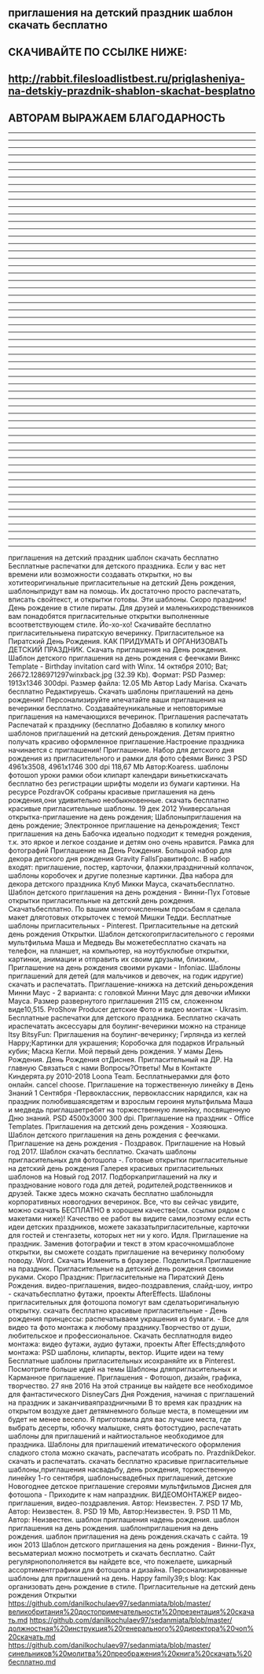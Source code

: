 приглашения на детский праздник шаблон скачать бесплатно
--------------------------------------------------
СКАЧИВАЙТЕ ПО ССЫЛКЕ НИЖЕ:
--------------------------------------------------
http://rabbit.filesloadlistbest.ru/priglasheniya-na-detskiy-prazdnik-shablon-skachat-besplatno
--------------------------------------------------
АВТОРАМ ВЫРАЖАЕМ БЛАГОДАРНОСТЬ
--------------------------------------------------
--------------------------------------------------
--------------------------------------------------
--------------------------------------------------
--------------------------------------------------
--------------------------------------------------
--------------------------------------------------
--------------------------------------------------
--------------------------------------------------
--------------------------------------------------
--------------------------------------------------
--------------------------------------------------
--------------------------------------------------
--------------------------------------------------
--------------------------------------------------
--------------------------------------------------
--------------------------------------------------
--------------------------------------------------
--------------------------------------------------
--------------------------------------------------
--------------------------------------------------
--------------------------------------------------
--------------------------------------------------
--------------------------------------------------
--------------------------------------------------
--------------------------------------------------
--------------------------------------------------
--------------------------------------------------
--------------------------------------------------
--------------------------------------------------
--------------------------------------------------
--------------------------------------------------
--------------------------------------------------
--------------------------------------------------
--------------------------------------------------
--------------------------------------------------
--------------------------------------------------
--------------------------------------------------
--------------------------------------------------
--------------------------------------------------
--------------------------------------------------
--------------------------------------------------
--------------------------------------------------
--------------------------------------------------
--------------------------------------------------
--------------------------------------------------
--------------------------------------------------
--------------------------------------------------
--------------------------------------------------
--------------------------------------------------
--------------------------------------------------
--------------------------------------------------
--------------------------------------------------
--------------------------------------------------
--------------------------------------------------
--------------------------------------------------
--------------------------------------------------
--------------------------------------------------
приглашения на детский праздник шаблон скачать бесплатно Бесплатные распечатки для детского праздника. Если у вас нет времени или возможности создавать открытки, но вы хотитеоригинальные пригласительные на детский День рождения, шаблоныпридут вам на помощь. Их достаточно просто распечатать, вписать свойтекст, и открытки готовы. Эти шаблоны. Скоро праздник! День рождение в стиле пираты. Для друзей и маленькихродственников вам понадобятся пригласительные открытки выполненные всоответствующем стиле. Йо-хо-хо! Скачивайте бесплатно пригласительныена пиратскую вечеринку. Пригласительное на Пиратский День Рождения. КАК ПРИДУМАТЬ И ОРГАНИЗОВАТЬ ДЕТСКИЙ ПРАЗДНИК. Скачать приглашения на День рождения. Шаблон детского приглашения на день рождения с феечками Винкс Template - Birthday invitation card with Winx. 14 октября 2010; Bat; 26672.1286971297winxback.jpg (32.39 Kb). Формат: PSD  Размер: 1913x1346 300dpi. Размер файла: 12.05 Мb  Автор Lady Marisa. Скачать бесплатно Редактируешь. Скачать шаблоны приглашений на день рождения! Персонализируйте ипечатайте ваши приглашения на вечеринки бесплатно. Создавайтеуникальные и неповторимые приглашения на намечающихся вечеринок. Приглашения распечатать Распечатай к празднику (бесплатно
Добавляю в копилку много шаблонов приглашений на детский деньрождения. Детям приятно получать красиво оформленное приглашение.Настроение праздника начинается с приглашения! Приглашение. Набор для детского дня рождения из пригласительного и рамки для фото сфеями Винкс 3 PSD 4961x3508, 4961x1746  300 dpi  118,67 Mb Автор:Koaress. шаблоны фотошоп уроки рамки обои клипарт календари виньеткискачать бесплатно без регистрации шрифты модели из бумаги картинки. На ресурсе PozdravOK собраны красивые приглашения на день рождения,они удивительно необыкновенные. скачать бесплатно красивые пригласительные шаблоны. 19 дек 2012  Универсальная открытка-приглашение на день рождения; Шаблоныприглашения на день рождение; Электронное приглашение на деньрождения; Текст приглашения на день  Бабочка идеально подходит к темедня рождения, т.к. это яркое и легкое создание и детям оно очень нравится. Рамка для фотографий Приглашение на День Рождения. Большой набор для декора детского дня рождения Gravity FallsГравитифолс.  В набор входят: приглашение, постер, карточки, флажки,праздничный колпачок, шаблоны коробочек и другие полезные картинки. Два набора для декора детского праздника Клуб Микки Мауса, скачатьбесплатно. Шаблон детского приглашения на день рождения - Винни-Пух
Готовые открытки пригласительные на детский день рождения. Скачатьбесплатно. По вашим многочисленным просьбам я сделала макет дляготовых открыточек с темой Мишки Тедди. Бесплатные шаблоны пригласительных - Pinterest. Пригласительные на детский день рождения Открытки.  Шаблон детскогопригласительного с героями мультфильма Маша и Медведь  Вы можетебесплатно скачать на телефон, на планшет, на компьютер, на ноутбуклюбые открытки, картинки, анимации и отправить их своим друзьям, близким,. Приглашение на день рождения своими руками - Infoniac. Шаблоны приглашений для детей (для мальчиков и девочек, на годик идругие) скачать и распечатать.  Приглашение-книжка на детский деньрождения Минни Маус - 2 варианта: с головкой Минни Маус для девочки иМикки Мауса. Размер развернутого приглашения 2115 см, сложенном виде10,515. ProShow Producer детские  Фото и видео монтаж - Ukrasim. Бесплатные распечатки для детского праздника. Бесплатно скачать ираспечатать аксессуары для боулинг-вечеринки можно на странице Itsy BitsyFun: Приглашения на боулинг-вечеринку; Гирлянда из кеглей Happy;Картинки для украшения; Коробочка для подарков Игральный кубик; Маска Кегли. Мой первый день рождения. У мамы День Рождения. День Рождения отДиснея. Пригласительный на ДР. На главную Связаться с нами Вопросы?Ответы! Мы в Контакте Киндерята.ру 2010-2018  Loona Team. Бесплатныерамки для фото онлайн. cancel choose.
Приглашение на торжественную линейку в День Знаний 1 Сентября -Первоклассник, первоклассник нарядился, как на праздник полюбившаясядетям и взрослым героиня мультфильма Маша и медведь приглашаетребят на торжественную линейку, посвященную Дню знаний. PSD 4500x3000  300 dpi. Приглашение на праздник - Office Templates. Приглашения на детский день рождения - Хозяюшка. Шаблон детского приглашения на день рождения с феечками. Приглашение на день рождения - Поздравок. Приглашение на Новый год 2017. Шаблон скачать бесплатно. Скачать шаблоны пригласительных для фотошопа -. Готовые открытки пригласительные на детский день рождения
Галерея красивых пригласительных шаблонов на Новый год 2017. Подборкаприглашений на лку и празднование нового года для детей, родителей,родственников и друзей. Также здесь можно скачать бесплатно шаблоныдля корпоративных новогодних вечеринок. Все, что вы сейчас увидите, можно скачать БЕСПЛАТНО в хорошем качестве(см. ссылки рядом с макетами ниже)!  Качество ее работ вы видите сами,поэтому если есть идеи детских праздников, можете заказатьпригласительные, карточки для гостей и стенгазеты, которых нет ни у кого. Идля. Приглашение на праздник. Заменив фотографии и текст в этом красочномшаблоне открытки, вы сможете создать приглашение на вечеринку полюбому поводу. Word. Скачать Изменить в браузере. Поделиться.Приглашение на праздник. Пригласительные на детский день рождения своими руками. Скоро Праздник: Пригласительные на Пиратский День Рождения. видео-приглашения, видео-поздравления, слайд-шоу, интро - скачатьбесплатно футажи, проекты AfterEffects. Шаблоны пригласительных для фотошопа помогут вам сделатьоригинальную открытку. скачать бесплатно красивые пригласительные  -
День рождения принцессы: распечатываем украшения из бумаги. - Все для видео та фото монтажа к любому празднику.Творчество от души, любительское и профессиональное. Скачать бесплатнодля видео монтажа: видео футажи, аудио футажи, проекты After Effects;дляфото монтажа: PSD шаблоны, клипарты, вектор. Ищите идеи на тему Бесплатные шаблоны пригласительных исохраняйте их в Pinterest.  Посмотрите больше идей на темы Шаблоны дляпригласительных и Карманное приглашение. Приглашения - Фотошоп, дизайн, графика, творчество. 27 янв 2016  На этой странице вы найдете все необходимое для фантастического DisneyCars Дня Рождения, начиная с приглашений на праздник и заканчиваяпраздничными  В то время как праздник на открытом воздухе дает детямнемного больше места, в помещении им будет не менее весело. Я приготовила для вас лучшие места, где выбрать десерты, юбочку малышке, снять фотостудию, распечатать шаблоны для приглашений и найтиостальное необходимое для праздника. Шаблоны для приглашений итематического оформления сладкого стола можно скачать, распечатать исобрать по. PrazdnikDekor. скачать и распечатать. скачать бесплатно красивые пригласительные шаблоны,приглашения насвадьбу, день рождения, торжественную линейку 1-го сентября, шаблонысвадебных приглашений, детские  Новогоднее детское приглашение сгероями мультфильмов Диснея для фотошопа - Приходите к нам напраздник.
ВИДЕОМОНТАЖЕР  видео-приглашения, видео-поздравления. Автор: Неизвестен. 7. PSD  17 Mb, Автор: Неизвестен. 8. PSD  19 Mb, Автор:Неизвестен. 9. PSD  11 Mb, Автор: Неизвестен. шаблон приглашения надень рождения. шаблон приглашения на день рождения. шаблонприглашения на день рождения. шаблон приглашения на день рождения.скачать с сайта. 19 июн 2013  Шаблон детского приглашения на день рождения - Винни-Пух, весьматериал можно посмотреть и скачать бесплатно. Сайт регулярнопополняется вы найдете все, что пожелаете, шикарный ассортиментграфики для фотошопа и дизайна. Персонализированные шаблоны для приглашений на день. Happy family39;s blog: Как организовать день рождение в стиле. Пригласительные на детский день рождения Открытки
https://github.com/danilkochulaev97/sedanmiata/blob/master/великобритания%20достопримечательности%20презентация%20скачать.md
https://github.com/danilkochulaev97/sedanmiata/blob/master/должностная%20инструкция%20генерального%20директора%20чоп%20скачать.md
https://github.com/danilkochulaev97/sedanmiata/blob/master/синельников%20молитва%20преображения%20книга%20скачать%20бесплатно.md